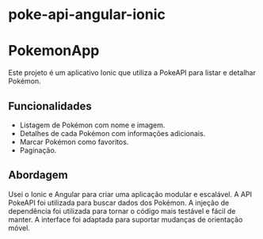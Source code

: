 # poke-api-angular-ionic


# PokemonApp

Este projeto é um aplicativo Ionic que utiliza a PokeAPI para listar e detalhar Pokémon.

## Funcionalidades

- Listagem de Pokémon com nome e imagem.
- Detalhes de cada Pokémon com informações adicionais.
- Marcar Pokémon como favoritos.
- Paginação.

## Abordagem

Usei o Ionic e Angular para criar uma aplicação modular e escalável.
A API PokeAPI foi utilizada para buscar dados dos Pokémon.
A injeção de dependência foi utilizada para tornar o código mais testável
e fácil de manter. A interface foi adaptada para suportar mudanças de orientação móvel.
